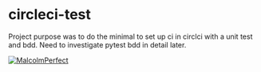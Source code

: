 # circleci-test 
Project purpose was to do the minimal to set up ci in circlci with a unit test and bdd.
Need to investigate pytest bdd in detail later.

[![MalcolmPerfect](https://circleci.com/gh/MalcolmPerfect/circleci-test.svg?style=svg)](https://app.circleci.com/pipelines/gh/MalcolmPerfect)

